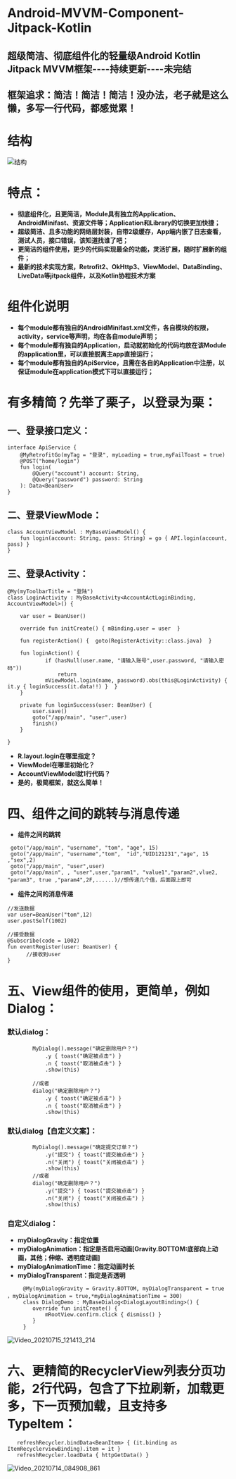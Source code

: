 # Android-MVVM-Component-Jitpack-Kotlin
## 超级简洁、彻底组件化的轻量级Android Kotlin Jitpack MVVM框架----持续更新----未完结
## 框架追求：简洁！简洁！简洁！没办法，老子就是这么懒，多写一行代码，都感觉累！

# 结构
![结构](https://user-images.githubusercontent.com/4067327/125152474-577f7880-e17f-11eb-8e94-8813379e2d53.jpg)
# 特点：
* **彻底组件化，且更简洁，Module具有独立的Application、AndroidMinifast、资源文件等；Application和Library的切换更加快捷；**
* **超级简洁、且多功能的网络层封装，自带2级缓存，App端内嵌了日志查看，测试人员，接口错误，该知道找谁了吧；**
* **更简洁的组件使用，更少的代码实现最全的功能，灵活扩展，随时扩展新的组件；**
* **最新的技术实现方案，Retrofit2、OkHttp3、ViewModel、DataBinding、LiveData等jitpack组件，以及Kotlin协程技术方案**

# 组件化说明
* **每个module都有独自的AndroidMinifast.xml文件，各自模块的权限，activity，service等声明，均在各自module声明；**
* **每个module都有独自的Application，启动就初始化的代码均放在该Module的application里，可以直接脱离主app直接运行；**
* **每个module都有独自的ApiService，且需在各自的Application中注册，以保证module在application模式下可以直接运行；**
# 有多精简？先举了栗子，以登录为栗：
## 一、登录接口定义：
```
interface ApiService {
    @MyRetrofitGo(myTag = "登录", myLoading = true,myFailToast = true)
    @POST("home/login")
    fun login(
        @Query("account") account: String,
        @Query("password") password: String
    ): Data<BeanUser>
}
```
## 二、登录ViewMode：
```
class AccountViewModel : MyBaseViewModel() {
    fun login(account: String, pass: String) = go { API.login(account, pass) }
}
```
## 三、登录Activity：

```
@My(myToolbarTitle = "登陆")
class LoginActivity : MyBaseActivity<AccountActLoginBinding, AccountViewModel>() {

    var user = BeanUser()
    
    override fun initCreate() { mBinding.user = user  }

    fun registerAction() {  goto(RegisterActivity::class.java)  }

    fun loginAction() {
            if (hasNull(user.name, "请输入账号",user.password, "请输入密码"))
                return
            mViewModel.login(name, password).obs(this@LoginActivity) {  it.y { loginSuccess(it.data!!) }  }
    }

    private fun loginSuccess(user: BeanUser) {
        user.save()
        goto("/app/main", "user",user)
        finish()
    }

}
```
* **R.layout.login在哪里指定？**
* **ViewModel在哪里初始化？**
* **AccountViewModel就1行代码？**
* **是的，极简框架，就这么简单！**
# 四、组件之间的跳转与消息传递
*  **组件之间的跳转**
```
 goto("/app/main", "username", "tom", "age", 15)
 goto("/app/main", "username","tom",  "id","UID121231","age", 15 ,"sex",2)
 goto("/app/main", "user",user)
 goto("/app/main", , "user",user,"param1", "value1","param2",vlue2, "param3", true ,"param4",2F,......)//想传递几个值，后面跟上即可
```
*  **组件之间的消息传递**
```
//发送数据
var user=BeanUser("tom",12)
user.postSelf(1002)

//接受数据
@Subscribe(code = 1002)
fun eventRegister(user: BeanUser) {
      //接收到user
}
```
# 五、View组件的使用，更简单，例如Dialog：
### 默认dialog：
```
        MyDialog().message("确定删除用户？")
            .y { toast("确定被点击") }
            .n { toast("取消被点击") }
            .show(this)

        //或者
        dialog("确定删除用户？")
            .y { toast("确定被点击") }
            .n { toast("取消被点击") }
            .show(this)
```
### 默认dialog【自定义文案】：
```
        MyDialog().message("确定提交订单？")
            .y("提交") { toast("提交被点击") }
            .n("关闭") { toast("关闭被点击") }
            .show(this)
        //或者
        dialog("确定删除用户？")
            .y("提交") { toast("提交被点击") }
            .n("关闭") { toast("关闭被点击") }
            .show(this)
```
### 自定义dialog：
* **myDialogGravity：指定位置**
* **myDialogAnimation：指定是否启用动画[Gravity.BOTTOM:底部向上动画，其他；伸缩、透明度动画]**
* **myDialogAnimationTime：指定动画时长**
* **myDialogTransparent：指定是否透明**
```
     @My(myDialogGravity = Gravity.BOTTOM, myDialogTransparent = true ，myDialogAnimation = true,*myDialogAnimationTime = 300)
     class DialogDemo : MyBaseDialog<DialogLayoutBinding>() {
        override fun initCreate() {
            mRootView.confirm.click { dismiss() }
        }
     }
```
![Video_20210715_121413_214](https://user-images.githubusercontent.com/4067327/125656327-2da3c27e-37b8-4f9f-a5b3-9374696569c5.gif)



# 六、更精简的RecyclerView列表分页功能，2行代码，包含了下拉刷新，加载更多，下一页预加载，且支持多TypeItem：
```
   refreshRecycler.bindData<BeanItem> { (it.binding as ItemRecyclerviewBinding).item = it }
   refreshRecycler.loadData { httpGetData() }
```
![Video_20210714_084908_861](https://user-images.githubusercontent.com/4067327/125624671-a129958c-5f45-4519-832a-35250ea0a932.gif)



